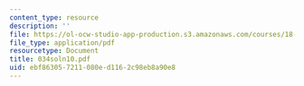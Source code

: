 ```yaml
---
content_type: resource
description: ''
file: https://ol-ocw-studio-app-production.s3.amazonaws.com/courses/18-034-honors-differential-equations-spring-2004/ebf863057211080ed1162c98eb8a90e8_034soln10.pdf
file_type: application/pdf
resourcetype: Document
title: 034soln10.pdf
uid: ebf86305-7211-080e-d116-2c98eb8a90e8
---
```


